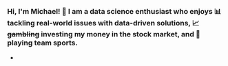 ### **Hi, I'm Michael!** 👋 I am a data science enthusiast who enjoys 📊 tackling real-world issues with data-driven solutions, 📈 ~~gambling~~ investing my money in the stock market, and 🏀 playing team sports.

- 

<!--
**michaelflorip/michaelflorip** is a ✨ _special_ ✨ repository because its `README.md` (this file) appears on your GitHub profile.

Here are some ideas to get you started:

- 🔭 I’m currently working on ...
- 🌱 I’m currently learning ...
- 👯 I’m looking to collaborate on ...
- 🤔 I’m looking for help with ...
- 💬 Ask me about ...
- 📫 How to reach me: ...
- 😄 Pronouns: ...
- ⚡ Fun fact: ...
-->
